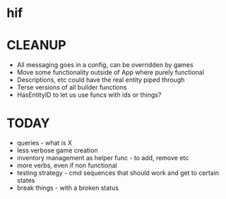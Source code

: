 # hif

CLEANUP
=======
- All messaging goes in a config, can be overridden by games
- Move some functionality outside of App where purely functional
- Descriptions, etc could have the real entity piped through
- Terse versions of all builder functions
- HasEntityID to let us use funcs with ids or things?

TODAY
=====
- queries - what is X
- less verbose game creation
- inventory management as helper func - to add, remove etc
- more verbs, even if non functional
- testing strategy - cmd sequences that should work and get to certain states
- break things - with a broken status
